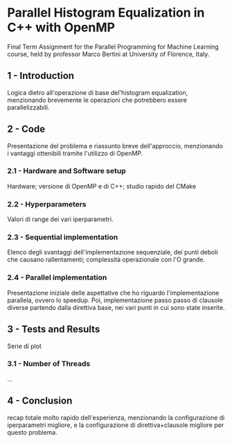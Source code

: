 # Parallel Histogram Equalization in C++ with OpenMP

Final Term Assignment for the Parallel Programming for Machine Learning course, held by professor Marco Bertini at University of Florence, Italy.

## 1 - Introduction
Logica dietro all'operazione di base del'histogram equalization, menzionando brevemente le operazioni che potrebbero essere parallelizzabili.

## 2 - Code
Presentazione del problema e riassunto breve dell'approccio, menzionando i vantaggi ottenibili tramite l'utilizzo di OpenMP.

### 2.1 - Hardware and Software setup
Hardware; versione di OpenMP e di C++; studio rapido del CMake

### 2.2 - Hyperparameters
Valori di range dei vari iperparametri.

### 2.3 - Sequential implementation
Elenco degli svantaggi dell'implementazione sequenziale, dei punti deboli che causano rallentamenti; complessità operazionale con l'O grande.

### 2.4 - Parallel implementation
Presentazione iniziale delle aspettative che ho riguardo l'implementazione parallela, ovvero lo speedup.
Poi, implementazione passo passo di clausole diverse partendo dalla direttiva base, nei vari punti in cui sono state inserite.

## 3 - Tests and Results
Serie di plot

### 3.1 - Number of Threads

...

## 4 - Conclusion
recap totale molto rapido dell'esperienza, menzionando la configurazione di iperparametri migliore, e la configurazione di direttiva+clausole migliore per questo problema.
